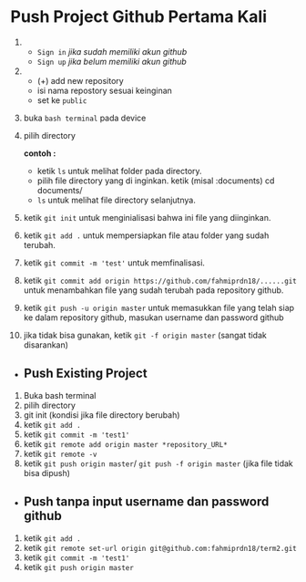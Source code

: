 # Push Project Github Pertama Kali

1. * `Sign in` *jika sudah memiliki akun github* 
    * `Sign up` *jika belum memiliki akun github*
2. * (+) add new repository
    * isi nama repostory sesuai keinginan
    * set ke `public` 
3. buka `bash terminal` pada device
4. pilih directory
    
    **contoh :**
    - ketik `ls` untuk melihat folder pada directory. 
    - pilih file directory yang di inginkan. ketik (misal :documents) cd documents/
    - `ls` untuk melihat file directory selanjutnya. 

5. ketik `git init` untuk menginialisasi bahwa ini file yang diinginkan.
6. ketik `git add .` untuk mempersiapkan file atau folder yang sudah terubah.
7. ketik `git commit -m 'test'` untuk memfinalisasi. 
8. ketik `git commit add origin https://github.com/fahmiprdn18/......git` untuk menambahkan file yang sudah terubah pada repository github. 
9. ketik `git push -u origin master` untuk memasukkan file yang telah siap ke dalam repository github, masukan username dan password github
10. jika tidak bisa gunakan, ketik `git -f origin master` (sangat tidak disarankan)


* ## Push Existing Project

1. Buka bash terminal
2. pilih directory
3. git init (kondisi jika file directory berubah)
4. ketik `git add .`
5. ketik `git commit -m 'test1'`
6. ketik `git remote add origin master *repository_URL*`
7. ketik `git remote -v`
8. ketik `git push origin master`/ `git push -f origin master` (jika file tidak bisa dipush)

* ## Push tanpa input username dan password github

1. ketik `git add .`
2. ketik `git remote set-url origin git@github.com:fahmiprdn18/term2.git`
3. ketik `git commit -m 'test1'`
4. ketik `git push origin master`